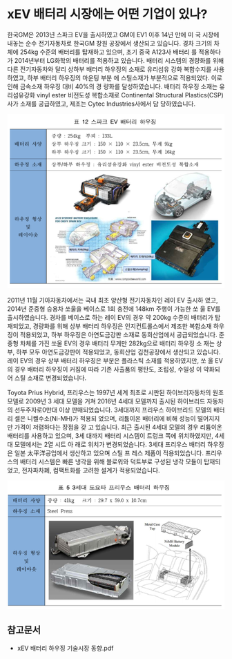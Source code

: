 # xEV 배터리 시장에는 어떤 기업이 있나?

한국GM은 2013년 스파크 EV을 출시하였고 GM이 EV1 이후 14년 만에 미
국 시장에 내놓는 순수 전기자동차로 한국GM 창원 공장에서 생산되고 있습니다. 경차
크기의 차체에 254kg 수준의 배터리를 탑재하고 있으며, 초기 중국 A123사 배터리
를 적용하다가 2014년부터 LG화학의 배터리를 적용하고 있습니다.
배터리 시스템의 경량화를 위해 다른 전기자동차와 달리 상하부 배터리 하우징의
소재로 유리섬유 강화 복합수지를 사용하였고, 하부 배터리 하우징의 마운팅 부분
에 스틸소재가 부분적으로 적용되었다. 이로 인해 금속소재 하우징 대비 40%의 경
량화를 달성하였습니다.
배터리 하우징 소재는 유리섬유강화 vinyl ester 비전도성 복합소재로 Continental
Structural Plastics(CSP)사가 소재를 공급하였고, 제조는 Cytec Industries사에서 담
당하였습니다.

![](./images/xEV배터리_Q13_1_1.PNG)

2011년 11월 기아자동차에서는 국내 최초 양산형 전기자동차인 레이 EV 출시하
였고, 2014년 준중형 승용차 쏘울을 베이스로 1회 충전에 148km 주행이 가능한 쏘
울 EV를 출시하였습니다. 
경차를 베이스로 하는 레이 EV의 경우 약 200kg 수준의 배터리가 탑재되었고,
경량화를 위해 상부 배터리 하우징은 인지컨트롤스에서 제조한 복합소재 하우징이
적용되었고, 하부 하우징은 아연도금강판 소재로 동희산업에서 공급되었습니다.
준중형 차체를 가진 쏘울 EV의 경우 배터리 무게만 282kg으로 배터리 하우징 소
재는 상부, 하부 모두 아연도금강판이 적용되었고, 동희산업 김천공장에서 생산되고
있습니다.
레이 EV의 경우 상부 배터리 하우징은 부분은 플라스틱 소재를 적용하였지만, 쏘
울 EV의 경우 배터리 하우징이 커짐에 따라 기존 사출품의 평탄도, 조립성, 수밀성
이 약화되어 스틸 소재로 변경되었습니다.

Toyota Prius Hybrid, 
프리우스는 1997년 세계 최초로 시판된 하이브리자동차의 원조 모델로 2009년 3
세대 모델을 거쳐 2016년 4세대 모델까지 출시된 하이브리드 자동차의 선두주자로0만대 이상 판매되었습니다.
3세대까지 프리우스 하이브리드 모델의 배터리 셀은 니켈수소(Ni-MH)가 적용되
었으며, 리튬이온 배터리에 비해 성능이 떨어지지만 가격이 저렴하다는 장점을 갖
고 있습니다. 최근 출시된 4세대 모델의 경우 리튬이온 배터리를 사용하고 있으며, 3세
대까지 배터리 시스템이 트렁크 쪽에 위치하였지만, 4세대 모델에서는 2열 시트 아
래로 위치가 변경되었습니다.
3세대 프리우스 배터리 하우징은 일본 太平洋공업에서 생산하고 있으며 스틸 프
레스 제품이 적용되었습니다. 프리우스의 배터리 시스템은 빠른 냉각을 위해 블로워와
덕트부로 구성된 냉각 모듈이 탑재되었고, 전자파차폐, 컴팩트화를 고려한 설계가
적용되었습니다. 


![](./images/xEV배터리_Q13_1_1__.PNG)
## 참고문서
- xEV 배터리 하우징 기술시장 동향.pdf
